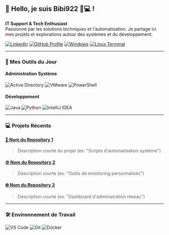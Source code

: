 ## 👋 Hello, je suis Bibi922 👨💻 !

**IT Support & Tech Enthusiast**  
Passionné par les solutions techniques et l'automatisation. Je partage ici mes projets et explorations autour des systèmes et du développement.

[![LinkedIn](https://img.shields.io/badge/-LinkedIn-0A66C2?logo=linkedin)](https://www.linkedin.com/in/erwin-crespo-ab7327213/)
[![GitHub Profile](https://img.shields.io/badge/-Portfolio-181717?logo=github)](https://github.com/Alk92)
[![Windows](https://img.shields.io/badge/-Windows-0078D6?logo=windows)](https://img.shields.io)
[![Linux Terminal](https://img.shields.io/badge/-Linux-FCC624?logo=linux)](https://img.shields.io)

---

### 🚀 Mes Outils du Jour

#### **Administration Système**
![Active Directory](https://img.shields.io/badge/-Active_Directory-0078D4?logo=microsoft-active-directory)
![VMware](https://img.shields.io/badge/-VMware-607078?logo=vmware)
![PowerShell](https://img.shields.io/badge/-PowerShell-5391FE?logo=powershell)

#### **Développement**
![Java](https://img.shields.io/badge/-Java-007396?logo=openjdk)
![Python](https://img.shields.io/badge/-Python-3776AB?logo=python)
![IntelliJ IDEA](https://img.shields.io/badge/-IntelliJ-000000?logo=intellij-idea)

---

### 💻 Projets Récents

#### [🔧 Nom du Repository 1](https://github.com/yourrepo)
> Description courte du projet (ex: "Scripts d'automatisation système")

#### [⚙️ Nom du Repository 2](https://github.com/yourrepo)
> Description courte (ex: "Outils de monitoring personnalisés")

#### [🌐 Nom du Repository 3](https://github.com/yourrepo)
> Description courte (ex: "Dashboard d'administration réseau")

---

### 🛠️ Environnement de Travail
![VS Code](https://img.shields.io/badge/-VS_Code-007ACC?logo=visual-studio-code)
![Git](https://img.shields.io/badge/-Git-F05032?logo=git)
![Docker](https://img.shields.io/badge/-Docker-2496ED?logo=docker)
